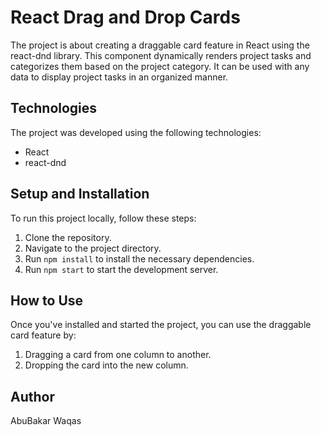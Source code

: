 # React Drag and Drop Cards

The project is about creating a draggable card feature in React using the react-dnd library. This component dynamically renders project tasks and categorizes them based on the project category. It can be used with any data to display project tasks in an organized manner.

## Technologies

The project was developed using the following technologies:

- React
- react-dnd

## Setup and Installation

To run this project locally, follow these steps:

1. Clone the repository.
2. Navigate to the project directory.
3. Run `npm install` to install the necessary dependencies.
4. Run `npm start` to start the development server.

## How to Use

Once you've installed and started the project, you can use the draggable card feature by:

1. Dragging a card from one column to another.
2. Dropping the card into the new column.

## Author

AbuBakar Waqas
